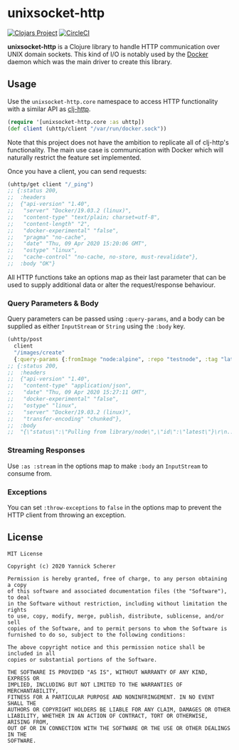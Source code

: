 # unixsocket-http

[![Clojars Project](https://img.shields.io/clojars/v/unixsocket-http.svg)](https://clojars.org/unixsocket-http)
[![CircleCI](https://circleci.com/gh/into-docker/unixsocket-http.svg?style=shield)](https://circleci.com/gh/into-docker/unixsocket-http)

**unixsocket-http** is a Clojure library to handle HTTP communication over
UNIX domain sockets. This kind of I/O is notably used by the [Docker][docker]
daemon which was the main driver to create this library.

[docker]: https://www.docker.com/

## Usage

Use the `unixsocket-http.core` namespace to access HTTP functionality with
a similar API as [clj-http][].

```clojure
(require '[unixsocket-http.core :as uhttp])
(def client (uhttp/client "/var/run/docker.sock"))
```

Note that this project does not have the ambition to replicate all of clj-http's
functionality. The main use case is communication with Docker which will
naturally restrict the feature set implemented.

[clj-http]: https://github.com/dakrone/clj-http

Once you have a client, you can send requests:

```clojure
(uhttp/get client "/_ping")
;; {:status 200,
;;  :headers
;;  {"api-version" "1.40",
;;   "server" "Docker/19.03.2 (linux)",
;;   "content-type" "text/plain; charset=utf-8",
;;   "content-length" "2",
;;   "docker-experimental" "false",
;;   "pragma" "no-cache",
;;   "date" "Thu, 09 Apr 2020 15:20:06 GMT",
;;   "ostype" "linux",
;;   "cache-control" "no-cache, no-store, must-revalidate"},
;;  :body "OK"}
```

All HTTP functions take an options map as their last parameter that can be used
to supply additional data or alter the request/response behaviour.

### Query Parameters & Body

Query parameters can be passed using `:query-params`, and a body can be
supplied as either `InputStream` or `String` using the `:body` key.

```clojure
(uhttp/post
  client
  "/images/create"
  {:query-params {:fromImage "node:alpine", :repo "testnode", :tag "latest"}})
;; {:status 200,
;;  :headers
;;  {"api-version" "1.40",
;;   "content-type" "application/json",
;;   "date" "Thu, 09 Apr 2020 15:27:11 GMT",
;;   "docker-experimental" "false",
;;   "ostype" "linux",
;;   "server" "Docker/19.03.2 (linux)",
;;   "transfer-encoding" "chunked"},
;;  :body
;;  "{\"status\":\"Pulling from library/node\",\"id\":\"latest\"}\r\n..."}
```

### Streaming Responses

Use `:as :stream` in the options map to make `:body` an `InputStream` to
consume from.

### Exceptions

You can set `:throw-exceptions` to `false` in the options map to prevent the
HTTP client from throwing an exception.

## License

```
MIT License

Copyright (c) 2020 Yannick Scherer

Permission is hereby granted, free of charge, to any person obtaining a copy
of this software and associated documentation files (the "Software"), to deal
in the Software without restriction, including without limitation the rights
to use, copy, modify, merge, publish, distribute, sublicense, and/or sell
copies of the Software, and to permit persons to whom the Software is
furnished to do so, subject to the following conditions:

The above copyright notice and this permission notice shall be included in all
copies or substantial portions of the Software.

THE SOFTWARE IS PROVIDED "AS IS", WITHOUT WARRANTY OF ANY KIND, EXPRESS OR
IMPLIED, INCLUDING BUT NOT LIMITED TO THE WARRANTIES OF MERCHANTABILITY,
FITNESS FOR A PARTICULAR PURPOSE AND NONINFRINGEMENT. IN NO EVENT SHALL THE
AUTHORS OR COPYRIGHT HOLDERS BE LIABLE FOR ANY CLAIM, DAMAGES OR OTHER
LIABILITY, WHETHER IN AN ACTION OF CONTRACT, TORT OR OTHERWISE, ARISING FROM,
OUT OF OR IN CONNECTION WITH THE SOFTWARE OR THE USE OR OTHER DEALINGS IN THE
SOFTWARE.
```
